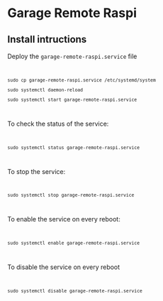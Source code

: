 # Garage Remote Raspi

## Install intructions

Deploy the `garage-remote-raspi.service` file
<code>

    sudo cp garage-remote-raspi.service /etc/systemd/system

    sudo systemctl daemon-reload

    sudo systemctl start garage-remote-raspi.service
</code>


To check the status of the service:
<code>

    sudo systemctl status garage-remote-raspi.service
</code>


To stop the service:
<code>

    sudo systemctl stop garage-remote-raspi.service
</code>

To enable the service on every reboot:
<code>

    sudo systemctl enable garage-remote-raspi.service
</code>


To disable the service on every reboot
<code>

    sudo systemctl disable garage-remote-raspi.service
</code>